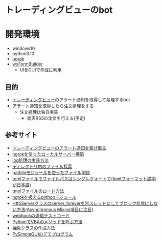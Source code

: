 # トレーディングビューのbot

# 開発環境

- windows10
- python3.10
- [ngrok](https://ngrok.com/)
- [wxFormBuilder](https://github.com/wxFormBuilder/wxFormBuilder)
    - UIをGUIで作成に利用


## 目的
- [トレーディングビュー](https://jp.tradingview.com/)のアラート通知を取得して処理するbot
- アラート通知を取得したら注文処理をする
    - 注文処理は独自実装
        - 楽天RSSの注文を行える(予定)

## 参考サイト
- [トレーディングビューのアラート通知を受け取る](https://note.com/mioka_/n/n62b2615ca1cc)
- [ngrokを使ったローカルサーバー構築](https://zenn.dev/yu1low/articles/459fc8023e80a2)
- [log処理の実装方法](https://qiita.com/FukuharaYohei/items/92795107032c8c0bfd19)
- [ディレクトリ内のファイル探索](https://note.nkmk.me/python-pathlib-iterdir-glob/)
- [pathlibモジュールを使ったファイル削除](https://www.javadrive.jp/python/file/index10.html)
- [tomlファイルでファイルパスはシングルクォートで(tomlフォーマット説明が日本語)](https://toml.io/ja/v0.5.0)
- [tmolファイルのロード方法](https://qiita.com/tetrapod117/items/d27388d5ed9386c1efd6)
- [ngrokを扱えるpythonモジュール](https://ngrok.github.io/ngrok-python/index.html)
- [HttpServerクラスのserver_foreverを別スレッドにしてブロック状態にしない方法(Asynchronous Mixins項目に注目)](https://docs.python.org/3/library/socketserver.html)
- [webhookの送信テストコード](https://laboratory.kazuuu.net/sending-a-webhook-using-request-in-python/)
- [PythonでVBAのメソッドを呼ぶ方法](https://fastclassinfo.com/entry/run_excelvba_from_python/)
- [抽象クラスの作成方法](https://qiita.com/TrashBoxx/items/7a76e46122191529c526)
- [PySimpleGUIのデモプログラム](https://github.com/PySimpleGUI/PySimpleGUI/tree/master/DemoPrograms)
